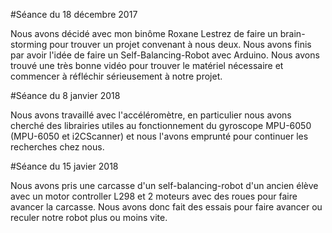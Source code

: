 #Séance du 18 décembre 2017


Nous avons décidé avec mon binôme Roxane Lestrez de faire un brain-storming pour trouver un projet convenant à nous deux.
Nous avons finis par avoir l'idée de faire un Self-Balancing-Robot avec Arduino.
Nous avons trouvé une très bonne vidéo pour trouver le matériel nécessaire et commencer à réfléchir sérieusement à notre projet.


#Séance du 8 janvier 2018


Nous avons travaillé avec l'accéléromètre, en particulier nous avons cherché des librairies utiles au fonctionnement du gyroscope MPU-6050
(MPU-6050 et i2CScanner) et nous l'avons emprunté pour continuer les recherches chez nous.


#Séance du 15 javier 2018


Nous avons pris une carcasse d'un self-balancing-robot d'un ancien élève avec un motor controller L298 et 2 moteurs avec des roues pour faire avancer la carcasse. Nous avons donc fait des essais pour faire avancer ou reculer notre robot plus ou moins vite.






